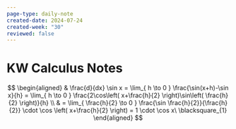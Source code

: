 ```yaml
---
page-type: daily-note
created-date: 2024-07-24
created-week: "30"
reviewed: false
---
```

# KW Calculus Notes
$$
\begin{aligned}
 & \frac{d}{dx} \sin x = \lim_{ h \to 0 } \frac{\sin(x+h)-\sin x}{h} = \lim_{ h \to 0 } \frac{2\cos\left( x+\frac{h}{2} \right)\sin\left( \frac{h}{2} \right)}{h} \\
 & = \lim_{ \frac{h}{2} \to 0 } \frac{\sin \frac{h}{2}}{\frac{h}{2}} \cdot \cos \left( x+\frac{h}{2} \right) = 1 \cdot \cos x\ \blacksquare_{1} 
\end{aligned}
$$
